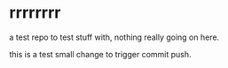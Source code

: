 rrrrrrrr
=========

a test repo to test stuff with, nothing really going on here.

this is a test
small change to trigger commit push.
